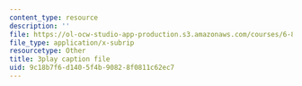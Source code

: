 ```yaml
---
content_type: resource
description: ''
file: https://ol-ocw-studio-app-production.s3.amazonaws.com/courses/6-851-advanced-data-structures-spring-2012/9c18b7f6d1405f4b90828f0811c62ec7_ABX-Hvn8ymE.vtt
file_type: application/x-subrip
resourcetype: Other
title: 3play caption file
uid: 9c18b7f6-d140-5f4b-9082-8f0811c62ec7
---
```

